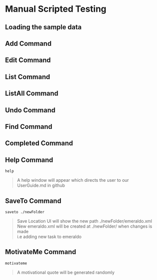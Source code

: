 # Manual Scripted Testing


## Loading the sample data


## Add Command


## Edit Command


## List Command


## ListAll Command


## Undo Command


## Find Command


## Completed Command


## Help Command
`help`
> A help window will appear which directs the user to our UserGuide.md in github


## SaveTo Command
`saveto ./newFolder`
> Save Location UI will show the new path ./newFolder/emeraldo.xml <br>
> New emeraldo.xml will be created at ./newFolder/ when changes is made <br>
> i.e adding new task to emeraldo


## MotivateMe Command
`motivateme`
> A motivational quote will be generated randomly
